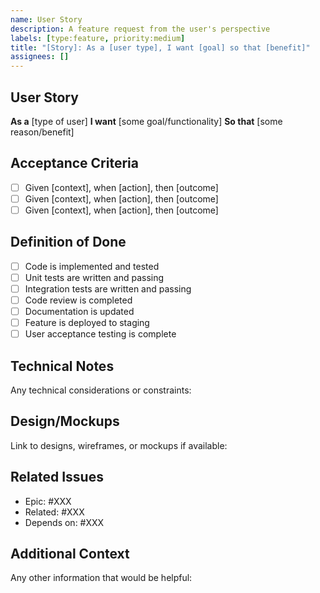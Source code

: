 ```yaml
---
name: User Story
description: A feature request from the user's perspective
labels: [type:feature, priority:medium]
title: "[Story]: As a [user type], I want [goal] so that [benefit]"
assignees: []
---
```


## User Story
**As a** [type of user]
**I want** [some goal/functionality]
**So that** [some reason/benefit]

## Acceptance Criteria
- [ ] Given [context], when [action], then [outcome]
- [ ] Given [context], when [action], then [outcome]
- [ ] Given [context], when [action], then [outcome]

## Definition of Done
- [ ] Code is implemented and tested
- [ ] Unit tests are written and passing
- [ ] Integration tests are written and passing
- [ ] Code review is completed
- [ ] Documentation is updated
- [ ] Feature is deployed to staging
- [ ] User acceptance testing is complete

## Technical Notes
Any technical considerations or constraints:

## Design/Mockups
Link to designs, wireframes, or mockups if available:

## Related Issues
- Epic: #XXX
- Related: #XXX
- Depends on: #XXX

## Additional Context
Any other information that would be helpful: